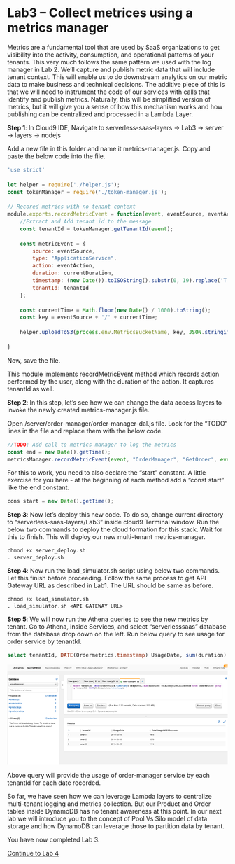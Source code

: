 # Lab3 – Collect metrices using a metrics manager

Metrics are a fundamental tool that are used by SaaS organizations to get visibility into the activity, consumption, and operational patterns of your tenants. This very much follows the same pattern we used with the log manager in Lab 2. We’ll capture and publish metric data that will include tenant context. This will enable us to do downstream analytics on our metric data to make business and technical decisions. The additive piece of this is that we will need to instrument the code of our services with calls that identify and publish metrics. Naturally, this will be simplified version of metrics, but it will give you a sense of how this mechanism works and how publishing can be centralized and processed in a Lambda Layer.

<b>Step 1</b>: In Cloud9 IDE, Navigate to serverless-saas-layers -> Lab3 -> server -> layers -> nodejs

Add a new file in this folder and name it metrics-manager.js. Copy and paste the below code into the file.

```javascript
'use strict'

let helper = require('./helper.js');
const tokenManager = require('./token-manager.js');

// Recored metrics with no tenant context
module.exports.recordMetricEvent = function(event, eventSource, eventAction, context, currentDuration) {
    //Extract and Add tenant id to the message
    const tenantId = tokenManager.getTenantId(event);
    
    const metricEvent = {
        source: eventSource,
        type: "ApplicationService",
        action: eventAction,
        duration: currentDuration,
        timestamp: (new Date()).toISOString().substr(0, 19).replace('T',' '),
        tenantId: tenantId
    };
    
    const currentTime = Math.floor(new Date() / 1000).toString();
    const key = eventSource + '/' + currentTime;

    helper.uploadToS3(process.env.MetricsBucketName, key, JSON.stringify(metricEvent));
        
}
```
Now, save the file.

This module implements recordMetricEvent method which records action performed by the user, along with the duration of the action. It captures tenantId as well. 

<b>Step 2</b>: In this step, let’s see how we can change the data access layers to invoke the newly created metrics-manager.js file.

Open /server/order-manager/order-manager-dal.js file. Look for the “TODO” lines in the file and replace them with the below code.

```javascript
//TODO: Add call to metrics manager to log the metrics
const end = new Date().getTime();
metricsManager.recordMetricEvent(event, "OrderManager", "GetOrder", event, end - start);
```
For this to work, you need to also declare the “start” constant. A little exercise for you here - at the beginning of each method add a “const start” like the end constant. 
```javascript
cons start = new Date().getTime();
```
<b>Step 3</b>: Now let’s deploy this new code. To do so, change current directory to “serverless-saas-layers/Lab3” inside cloud9 Terminal window. Run the below two commands to deploy the cloud formation for this stack. Wait for this to finish. This will deploy our new multi-tenant metrics-manager.
```
chmod +x server_deploy.sh
. server_deploy.sh
```
<b>Step 4</b>: Now run the load_simulator.sh script using below two commands. Let this finish before proceeding. Follow the same process to get API Gateway URL as described in Lab1. The URL should be same as before. 
```
chmod +x load_simulator.sh
. load_simulator.sh <API GATEWAY URL> 
```
<b>Step 5</b>: We will now run the Athena queries to see the new metrics by tenant. Go to Athena, inside Services, and select “serverlesssaas” database from the database drop down on the left. Run below query to see usage for order service by tenantId.
```sql
select tenantId, DATE(Ordermetrics.timestamp) UsageDate, sum(duration) TotalUsageinMilliSeconds from Ordermetrics group by tenantId, DATE(Ordermetrics.timestamp)
```
<p align="center"><img src="../Images/Lab3-AthenaResults.png" alt="Lab 3 - Athena Results"/></p>
Above query will provide the usage of order-manager service by each tenantId for each date recorded.

So far, we have seen how we can leverage Lambda layers to centralize multi-tenant logging and metrics collection. But our Product and Order tables inside DynamoDB has no tenant awareness at this point. In our next lab we will introduce you to the concept of Pool Vs Silo model of data storage and how DynamoDB can leverage those to partition data by tenant.

You have now completed Lab 3. 

[Continue to Lab 4](../Lab4/README.md)


